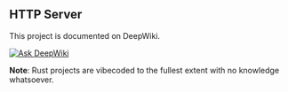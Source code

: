 ## HTTP Server

This project is documented on DeepWiki.

[![Ask DeepWiki](https://deepwiki.com/badge.svg)](https://deepwiki.com/anpa6841/rust-http-server)

**Note**: Rust projects are vibecoded to the fullest extent with no knowledge whatsoever.
